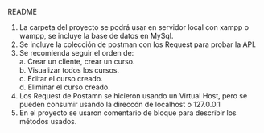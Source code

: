 README </br>
1. La carpeta del proyecto se podrá usar en servidor local con xampp o wampp, se incluye la base de datos en MySql.</br>
2. Se incluye la colección de postman con los Request para probar la API. </br>
3. Se recomienda seguir el orden de: </br>
  a. Crear un cliente, crear un curso.</br>
  b. Visualizar todos los cursos.</br>
  c. Editar el curso creado.</br>
  d. Eliminar el curso creado. </br>
4. Los Request de Postamn se hicieron usando un Virtual Host, pero se pueden consumir usando la direccón de localhost o 127.0.0.1 </br>
5. En el proyecto se usaron comentario de bloque para describir los métodos usados.


